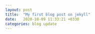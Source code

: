 ```yaml
---
layout: post
title:  "My first blog post on jekyll"
date:   2020-10-09 11:33:21 +0330
categories: blog update
---
```

